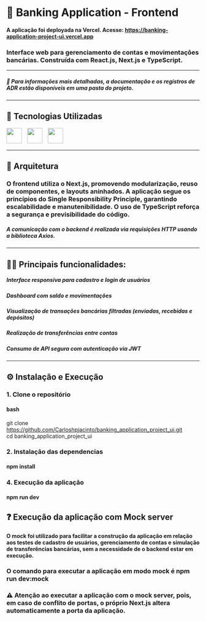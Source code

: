 # 🏦 Banking Application - Frontend

#### A aplicação foi deployada na Vercel. Acesse: https://banking-application-project-ui.vercel.app

### Interface web para gerenciamento de contas e movimentações bancárias. Construída com **React.js**, **Next.js** e **TypeScript**.

---

##### 📄 Para informações mais detalhadas, a documentação e os registros de ADR estão disponíveis em uma pasta do projeto.

---

## 🚀 Tecnologias Utilizadas

<div>
  <img src="https://cdn.jsdelivr.net/gh/devicons/devicon@latest/icons/nextjs/nextjs-original-wordmark.svg" width="40" height="40" style="margin-right: 10px;" />
  <img src="https://cdn.jsdelivr.net/gh/devicons/devicon@latest/icons/typescript/typescript-original.svg" width="40" height="40" style="margin-right: 10px;" />
  <img src="https://cdn.jsdelivr.net/gh/devicons/devicon@latest/icons/axios/axios-plain.svg" width="40" height="40" />
</div>

---

## 📁 Arquitetura  

### O frontend utiliza o **Next.js**, promovendo modularização, reuso de componentes, e layouts aninhados. A aplicação segue os princípios do **Single Responsibility Principle**, garantindo escalabilidade e manutenibilidade. O uso de **TypeScript** reforça a segurança e previsibilidade do código.

##### A comunicação com o backend é realizada via requisições HTTP usando a biblioteca **Axios**.

---

## 👨‍💻 Principais funcionalidades:

##### Interface responsiva para cadastro e login de usuários
##### Dashboard com saldo e movimentações
##### Visualização de transações bancárias filtradas (enviadas, recebidas e depósitos)
##### Realização de transferências entre contas
##### Consumo de API segura com autenticação via JWT

---

## ⚙️ Instalação e Execução

### 1. Clone o repositório

#### bash

git clone https://github.com/Carloshpjacinto/banking_application_project_ui.git<br>
cd banking_application_project_ui

### 2. Instalação das dependencias

#### npm install

### 4. Execução da aplicação

#### npm run dev

## ❓ Execução da aplicação com Mock server

#### O mock foi utilizado para facilitar a construção da aplicação em relação aos testes de cadastro de usuários, gerenciamento de contas e simulação de transferências bancárias, sem a necessidade de o backend estar em execução.

### O comando para executar a aplicação em modo mock é npm run dev:mock

### ⚠️ Atenção ao executar a aplicação com o mock server, pois, em caso de conflito de portas, o próprio Next.js altera automaticamente a porta da aplicação.
